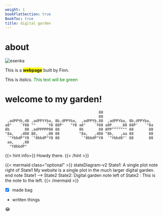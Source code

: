 ```yaml
---
weight: 1
bookFlatSection: true
BookToc: true
title: digital garden
---
```


# about 

![esenka](/images/band.gif)

This is a <span style="background-color:yellow;">**webpage**</span> built by Finn.

This is *italics*.
<span style="color: green;">This text will be green</span>



# welcome to my garden!

```88                         
                                           88                         
                                           88                         
 ,adPPYb,d8 ,adPPYYba, 8b,dPPYba,  ,adPPYb,88  ,adPPYba, 8b,dPPYba,   
a8"    `Y88 ""     `Y8 88P'   "Y8 a8"    `Y88 a8P_____88 88P'   `"8a  
8b       88 ,adPPPPP88 88         8b       88 8PP""""""" 88       88  
"8a,   ,d88 88,    ,88 88         "8a,   ,d88 "8b,   ,aa 88       88  
 `"YbbdP"Y8 `"8bbdP"Y8 88          `"8bbdP"Y8  `"Ybbd8"' 88       88  
 aa,    ,88                                                           
  "Y8bbdP"  
```

{{< hint info>}}
Howdy there.
{{< /hint >}}


{{< mermaid class="optional" >}}
stateDiagram-v2
    State1: A single plot
    note right of State1
        My website is a single plot in the much larger digital garden.
    end note
    State1 --> State2
    State2: Digital garden
    note left of State2 : This is the note to the left.
{{< /mermaid >}}

- [x] made bag
- written things

:joy: